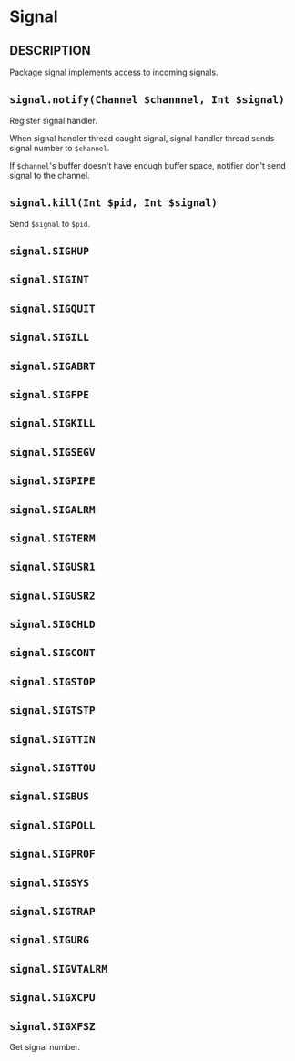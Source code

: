 # Signal

## DESCRIPTION

Package signal implements access to incoming signals.

## `signal.notify(Channel $channnel, Int $signal)`

Register signal handler.

When signal handler thread caught signal, signal handler thread sends signal number to `$channel`.

If `$channel`'s buffer doesn't have enough buffer space, notifier don't send signal to the channel.

## `signal.kill(Int $pid, Int $signal)`

Send `$signal` to `$pid`.

## `signal.SIGHUP`
## `signal.SIGINT`
## `signal.SIGQUIT`
## `signal.SIGILL`
## `signal.SIGABRT`
## `signal.SIGFPE`
## `signal.SIGKILL`
## `signal.SIGSEGV`
## `signal.SIGPIPE`
## `signal.SIGALRM`
## `signal.SIGTERM`
## `signal.SIGUSR1`
## `signal.SIGUSR2`
## `signal.SIGCHLD`
## `signal.SIGCONT`
## `signal.SIGSTOP`
## `signal.SIGTSTP`
## `signal.SIGTTIN`
## `signal.SIGTTOU`
## `signal.SIGBUS`
## `signal.SIGPOLL`
## `signal.SIGPROF`
## `signal.SIGSYS`
## `signal.SIGTRAP`
## `signal.SIGURG`
## `signal.SIGVTALRM`
## `signal.SIGXCPU`
## `signal.SIGXFSZ`

Get signal number.


